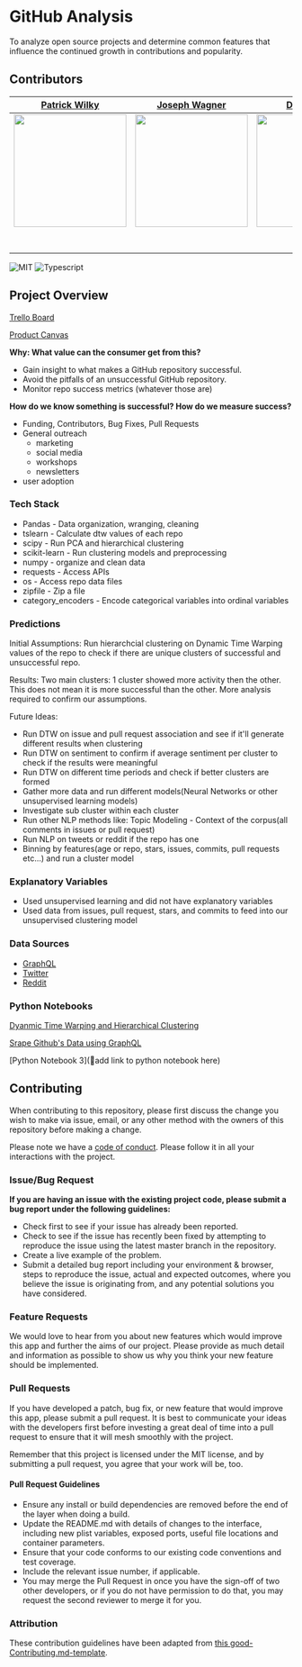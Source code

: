 # GitHub Analysis

To analyze open source projects and determine common features that influence the continued growth in contributions and popularity.

## Contributors


|                                       [Patrick Wilky](https://github.com/PWalis)                                        |                                       [Joseph Wagner](https://github.com/beverast)                                        |                                       [Dustin Yang](https://github.com/dustiny5)                                        |                                       [Patrick Steveson](https://github.com/Mrsteveson)                                        |                                       
| :-----------------------------------------------------------------------------------------------------------: | :-----------------------------------------------------------------------------------------------------------: | :-----------------------------------------------------------------------------------------------------------: | :-----------------------------------------------------------------------------------------------------------: |
|                      [<img src="https://avatars0.githubusercontent.com/u/48426713?s=400&v=4" width = "200" />](https://github.com/)                       |                      [<img src="https://avatars3.githubusercontent.com/u/15187637?s=400&v=4" width = "200" />](https://github.com/)                       |                      [<img src="https://avatars3.githubusercontent.com/u/46609531?s=400&v=4" width = "200" />](https://github.com/)                       |                      [<img src="https://avatars2.githubusercontent.com/u/46543946?s=400&v=4" width = "200" />](https://github.com/)                       |                     
|                 [<img src="https://github.com/favicon.ico" width="15"> ](https://github.com/PWalis)                 |            [<img src="https://github.com/favicon.ico" width="15"> ](https://github.com/beverast)             |           [<img src="https://github.com/favicon.ico" width="15"> ](https://github.com/dustiny5)            |          [<img src="https://github.com/favicon.ico" width="15"> ](https://github.com/Mrsteveson)           |            
| [ <img src="https://static.licdn.com/sc/h/al2o9zrvru7aqj8e1x2rzsrca" width="15"> ](https://www.linkedin.com/in/patrick-wilky-a434aa184/) | [ <img src="https://static.licdn.com/sc/h/al2o9zrvru7aqj8e1x2rzsrca" width="15"> ](https://www.linkedin.com/in/joseph-wagner-67a710b2/) | [ <img src="https://static.licdn.com/sc/h/al2o9zrvru7aqj8e1x2rzsrca" width="15"> ](https://www.linkedin.com/in/dustin-yang-a30489184/) | [ <img src="https://static.licdn.com/sc/h/al2o9zrvru7aqj8e1x2rzsrca" width="15"> ](https://www.linkedin.com/in/patricktsteveson/) | 



![MIT](https://img.shields.io/packagist/l/doctrine/orm.svg)
![Typescript](https://img.shields.io/npm/types/typescript.svg?style=flat)

## Project Overview

[Trello Board](https://trello.com/b/aMs5qF5U/labs-15-github-commit)

[Product Canvas](https://www.notion.so/Github-Commit-Analysis-9f39d9567c494a29b3084bf5014b1da2)


**Why: What value can the consumer get from this?**

- Gain insight to what makes a GitHub repository successful.
- Avoid the pitfalls of an unsuccessful GitHub repository.
- Monitor repo success metrics (whatever those are)

**How do we know something is successful? How do we measure success?**

- Funding, Contributors, Bug Fixes, Pull Requests
- General outreach
    - marketing
    - social media
    - workshops
    - newsletters
- user adoption

### Tech Stack

- Pandas - Data organization, wranging, cleaning
- tslearn - Calculate dtw values of each repo
- scipy - Run PCA and hierarchical clustering
- scikit-learn - Run clustering models and preprocessing
- numpy - organize and clean data
- requests - Access APIs
- os - Access repo data files
- zipfile - Zip a file
- category_encoders - Encode categorical variables into ordinal variables

### Predictions
Initial Assumptions:
Run hierarchcial clustering on Dynamic Time Warping values of the repo to check if there are unique clusters of successful and unsuccessful repo.

Results:
Two main clusters: 1 cluster showed more activity then the other. This does not mean it is more successful than the other. More analysis required to confirm our assumptions.

Future Ideas:
- Run DTW on issue and pull request association and see if it'll generate different results when clustering
- Run DTW on sentiment to confirm if average sentiment per cluster to check if the results were meaningful
- Run DTW on different time periods and check if better clusters are formed
- Gather more data and run different models(Neural Networks or other unsupervised learning models)
- Investigate sub cluster within each cluster
- Run other NLP methods like: Topic Modeling - Context of the corpus(all comments in issues or pull request)
- Run NLP on tweets or reddit if the repo has one
- Binning by features(age or repo, stars, issues, commits, pull requests etc...) and run a cluster model

### Explanatory Variables

- Used unsupervised learning and did not have explanatory variables
- Used data from issues, pull request, stars, and commits to feed into our unsupervised clustering model

### Data Sources

-   [GraphQL](https://developer.github.com/v4/explorer/)
-   [Twitter]( https://developer.twitter.com/)
-   [Reddit](https://www.reddit.com/wiki/api)

### Python Notebooks

[Dyanmic Time Warping and Hierarchical Clustering](https://github.com/labs15-github-commit/data-science/blob/master/DTW_Hierarchical_Clustering/DTW_Clustering.ipynb)

[Srape Github's Data using GraphQL](https://github.com/labs15-github-commit/data-science/blob/master/GithubGraphQL/GithubGraphQL_All.ipynb)

[Python Notebook 3](🚫add link to python notebook here)

## Contributing

When contributing to this repository, please first discuss the change you wish to make via issue, email, or any other method with the owners of this repository before making a change.

Please note we have a [code of conduct](./code_of_conduct.md). Please follow it in all your interactions with the project.

### Issue/Bug Request

 **If you are having an issue with the existing project code, please submit a bug report under the following guidelines:**
 - Check first to see if your issue has already been reported.
 - Check to see if the issue has recently been fixed by attempting to reproduce the issue using the latest master branch in the repository.
 - Create a live example of the problem.
 - Submit a detailed bug report including your environment & browser, steps to reproduce the issue, actual and expected outcomes,  where you believe the issue is originating from, and any potential solutions you have considered.

### Feature Requests

We would love to hear from you about new features which would improve this app and further the aims of our project. Please provide as much detail and information as possible to show us why you think your new feature should be implemented.

### Pull Requests

If you have developed a patch, bug fix, or new feature that would improve this app, please submit a pull request. It is best to communicate your ideas with the developers first before investing a great deal of time into a pull request to ensure that it will mesh smoothly with the project.

Remember that this project is licensed under the MIT license, and by submitting a pull request, you agree that your work will be, too.

#### Pull Request Guidelines

- Ensure any install or build dependencies are removed before the end of the layer when doing a build.
- Update the README.md with details of changes to the interface, including new plist variables, exposed ports, useful file locations and container parameters.
- Ensure that your code conforms to our existing code conventions and test coverage.
- Include the relevant issue number, if applicable.
- You may merge the Pull Request in once you have the sign-off of two other developers, or if you do not have permission to do that, you may request the second reviewer to merge it for you.

### Attribution

These contribution guidelines have been adapted from [this good-Contributing.md-template](https://gist.github.com/PurpleBooth/b24679402957c63ec426).
